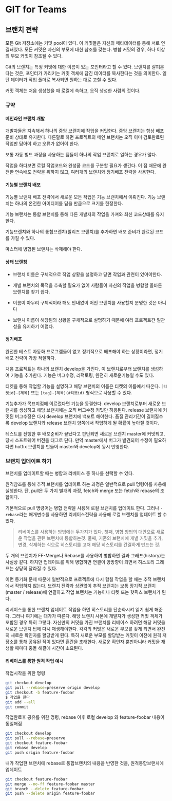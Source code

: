 # GIT for Teams

## 브랜치 전략

모든 Git 저장소에는 커밋 pool이 있다. 이 커밋들은 자신의 메타데이터를 통해 서로 연결돼있다.
모든 커밋은 자신의 부모에 대한 참조를 갖는다. 병합 커밋의 경우, 하나 이상의 부모 커밋이 참조될 수 있다.

Git의 브랜치는 특정 커밋에 대한 이름이 있는 포인터라고 할 수 있다.
브랜치를 살펴본다는 것은, 포인터가 가리키는 커밋 객체에 담긴 데이터를 복사한다는 것을 의미한다.
일단 데이터가 작업 폴더로 복사되면 원하는 대로 고칠 수 있다.

커밋 객체는 처음 생성했을 때 로컬에 속하고, 오직 생성한 사람의 것이다.

### 규약

#### 메인라인 브랜치 개발

개발자들은 지속해서 하나의 중앙 브랜치에 작업을 커밋한다.
중앙 브랜치는 항상 배포 준비 상태로 유지한다. 다른말로 하면 프로젝트의 메인 브랜치는 오직 이미 검토완료된 작업만 담아야 하고 오류가 없어야 한다.

보통 자동 빌드 과정을 사용하는 팀들이 하나의 작업 브랜치로 일하는 경우가 많다.

작업을 하다보면 로컬 작업코드와 완성품 코드를 구분할 필요가 생긴다.
이 점 때문에 완전한 연속배포 전략을 취하지 않고, 여러개의 브랜치와 정기배포 전략을 사용한다.

#### 기능별 브랜치 배포

기능별 브랜치 배포 전략에서 새로운 모든 작업은 기능 브랜치에서 이뤄진다.
기능 브랜치는 하나의 온전한 아이디어를 담을 만큼으로 크기를 한정한다.

기능 브랜치는 통합 브랜치를 통해 다른 개발자의 작업을 가져와 최신 코드상태를 유지한다.

기능브랜치와 하나의 통합브랜치(릴리즈 브랜치)를 추가하면 배포 준비가 완료된 코드를 가질 수 있다.

마스터에 병합된 브랜치는 삭제해야 한다.

#### 상태 브랜칭

- 브랜치 이름은 구체적으로 작업 상황을 설명하고 당면 작업과 관련이 있어야한다.
- 개별 브랜치의 목적을 추측할 필요가 없어 사람들이 자신의 작업을 병합할 올바른 브랜치를 찾기 쉽다.

- 이름이 아무리 구체적이라 해도 안내없이 어떤 브랜치를 사용할지 분명한 것은 아니다
- 브랜치 이름이 해당팀의 상황을 구체적으로 설명하기 때문에 여러 프로젝트간 일관성을 유지하기 어렵다.

#### 정기배포

완전한 테스트 자동화 프로그램들이 없고 정기적으로 배포해야 하는 상황이라면, 정기 배포 전략이 가장 적절하다.

처음 프로젝트는 하나의 브랜치 develop을 가진다. 이 브랜치로부터 브랜치를 생성하여 기능을 추가한다.
기능은 버그수정, 리팩토링, 완전히 새로운기능일 수도 있다.

티켓을 통해 작업할 기능을 설명하고 해당 브랜치의 이름은 티켓의 이름에서 따온다.
`[티켓id]-[제목]` 또는 `[tag]-[제목](#티켓id)` 형식으로 사용할 수 있다.

기능추가가 목표지점에 이르렀다면 기능을 동결한다. develop 브랜치로부터 새로운 브랜치를 생성하고 해당 브랜치에는 오직 버그수정 커밋만 허용된다.
release 브랜치에 커밋된 버그수정은 다시 develop 브랜치에 백포트 해야한다.
품질 관리기간이 길어질수록 develop 브랜치와 release 브랜치 양쪽에서 작업하게 될 확률이 높아질 것이다.

테스트를 진행한 후 배포준비가 끝났다고 판단되면 새로운 브랜치 master에 커밋되고, 당시 소프트웨어 버전을 태그로 단다.
만약 master에서 버그가 발견되어 수정이 필요하다면 hotfix 브랜치를 만들어 master와 develop에 동시 반영한다.

### 브랜치 업데이트 하기

브랜치를 업데이트할 때는 병합과 리베이스 중 하나를 선택할 수 있다.

원격참조를 통해 추적 브랜치를 업데이트 하는 과정은 일반적으로 pull 명령어를 사용해 실행한다.
단, pull은 두 가지 별개의 과정, fetch와 merge 또는 fetch와 rebase의 조합이다.

기본적으로 pull 명령어는 병합 전략을 사용해 로컬 브랜치를 업데이트 한다.
그러나 `-rebase`라는 매개변수를 사용하면 리베이스전략을 사용해 로컬 브랜치를 업데이트 할 수 있다.

> 리베이스를 사용하는 방법에는 두가지가 있다. 첫째, 병합 방법의 대안으로 새로운 작업을 관련 브랜치에 통합하는것. 둘째, 기존의 브랜치에 개별 커밋을 추가, 변경, 삭제하는 식으로 히스토리를 고쳐 해당 히스토리를 간결하게 만드는 것.

두 개의 브랜치가 FF-Merge나 Rebase를 사용하여 병합하면 결과 그래프(history)는 사실상 같다.
하지만 업데이트를 위해 병합하면 연결이 양방향이 되면서 히스토리 그래프는 상당히 달라질 수 있다.

이런 동기화 문제 때문에 일반적으로 프로젝트에 다시 합칠 작업을 할 때는 추적 브랜치에서 작업하지 않는다.
브랜치 전략과 상관없이 추적 브랜치는 보통 장기적 브랜치(master / release)에 연결하고 작업 브랜치는 기능이나 티켓 또는 핫픽스 브랜치가 된다.

리베이스를 통한 브랜치 업데이트 작업을 하면 히스토리를 단순화시켜 읽기 쉽게 해준다.
그러나 여기에는 대가가 따른다. 해당 브랜치 사본에 개발자가 생성한 커밋 객체가 포함된 경우 특히 그렇다.
자신만의 커밋을 가진 브랜치를 리베이스 하려면 해당 커밋을 새로운 브랜치 팁에 다시 재생해야한다.
각각의 커밋은 새로운 부모를 갖게 되면서 완전히 새로운 확인자를 할당받게 된다.
특히 새로운 부모를 할당받는 커밋이 이전에 원격 저장소를 통해 공유된 적이 있다면 혼란을 초래한다.
새로운 확인자 뿐만아니라 커밋을 재생할 때마다 충돌 해결에 시간이 소요된다.

#### 리베이스를 통한 원격 작업 예시

작업시작을 위한 명령

```sh
git checkout develop
git pull --rebase=preserve origin develop
git checkout -b feature-foobar
$ 작업을 한다
git add --all
git commit
```

작업완료후 공유를 위한 명령, rebase 이후 로컬 develop 와 feature-foobar 내용이 동일해짐

```sh
git checkout develop
git pull --rebase=preserve
git checkout feature-foobar
git rebase develop
git push origin feature-foobar
```

내가 작업한 브랜치에 rebase로 통합브랜치의 내용을 반영한 것을, 원격통합브랜치에 업데이트

```sh
git checkout feature-foobar
git merge --no-ff feature-foobar master
git branch --delete feature-foobar
git push --delete origin feature-foobar
```

